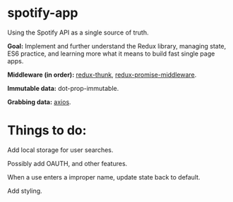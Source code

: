 # spotify-app

Using the Spotify API as a single source of truth. 

**Goal:** Implement and further understand the Redux library, managing state, ES6 practice, and learning more what it means to build fast single page apps. 

**Middleware (in order):** <a href="https://github.com/gaearon/redux-thunk">redux-thunk</a>, <a href="https://github.com/pburtchaell/redux-promise-middleware">redux-promise-middleware</a>.

**Immutable data:** dot-prop-immutable.

**Grabbing data:** <a href="https://github.com/mzabriskie/axios">axios</a>.


<h1>Things to do:</h1>

Add local storage for user searches.

Possibly add OAUTH, and other features.

When a use enters a improper name, update state back to default.

Add styling.
